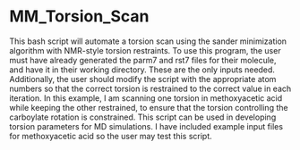 # MM_Torsion_Scan

This bash script will automate a torsion scan using the sander minimization algorithm with NMR-style torsion restraints. To use this program, the user must have already generated the parm7 and rst7 files for their molecule, and have it in their working directory. These are the only inputs needed. Additionally, the user should modify the script with the appropriate atom numbers so that the correct torsion is restrained to the correct value in each iteration. In this example, I am scanning one torsion in methoxyacetic acid while keeping the other restrained, to ensure that the torsion controlling the carboylate rotation is constrained. This script can be used in developing torsion parameters for MD simulations. I have included example input files for methoxyacetic acid so the user may test this script. 
